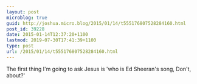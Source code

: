 ```yaml
---
layout: post
microblog: true
guid: http://joshua.micro.blog/2015/01/14/t555176807528284160.html
post_id: 39228
date: 2015-01-14T12:37:20+1100
lastmod: 2019-07-30T17:41:39+1100
type: post
url: /2015/01/14/t555176807528284160.html
---
```

The first thing I'm going to ask Jesus is 'who is Ed Sheeran's song, Don't, about?'
